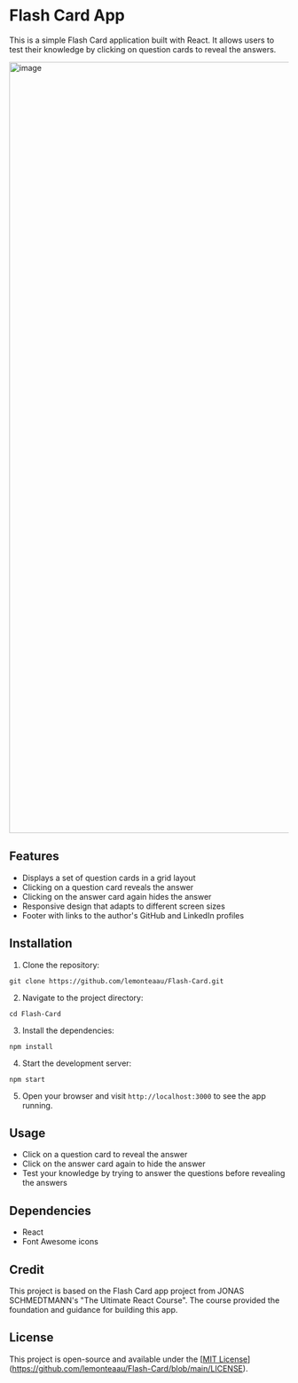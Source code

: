 # Flash Card App

This is a simple Flash Card application built with React. It allows users to test their knowledge by clicking on question cards to reveal the answers.

<img width="1389" alt="image" src="https://github.com/lemonteaau/Flash-Card/assets/104964583/a487e067-0a7f-4c8f-98c6-b54e7de2187c">


## Features

- Displays a set of question cards in a grid layout
- Clicking on a question card reveals the answer
- Clicking on the answer card again hides the answer
- Responsive design that adapts to different screen sizes
- Footer with links to the author's GitHub and LinkedIn profiles

## Installation

1. Clone the repository:

```
git clone https://github.com/lemonteaau/Flash-Card.git
```

2. Navigate to the project directory:

```
cd Flash-Card
```

3. Install the dependencies:

```
npm install
```

4. Start the development server:

```
npm start
```

5. Open your browser and visit `http://localhost:3000` to see the app running.

## Usage

- Click on a question card to reveal the answer
- Click on the answer card again to hide the answer
- Test your knowledge by trying to answer the questions before revealing the answers

## Dependencies

- React
- Font Awesome icons

## Credit
This project is based on the Flash Card app project from JONAS SCHMEDTMANN's "The Ultimate React Course". 
The course provided the foundation and guidance for building this app.

## License

This project is open-source and available under the [[MIT License](https://opensource.org/licenses/MIT)](https://github.com/lemonteaau/Flash-Card/blob/main/LICENSE).
